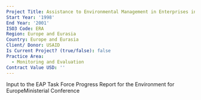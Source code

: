 ```yaml
---
Project Title: Assistance to Environmental Management in Enterprises in the NIS
Start Year: '1998'
End Year: '2001'
ISO3 Code: ERA
Region: Europe and Eurasia
Country: Europe and Eurasia
Client/ Donor: USAID
Is Current Project? (true/false): false
Practice Area:
  - Monitoring and Evaluation
Contract Value USD: ''
---
```

Input to the EAP Task Force Progress Report for the Environment for EuropeMinisterial Conference